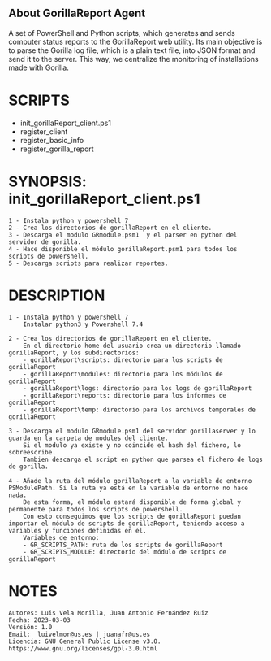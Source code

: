 ## About GorillaReport Agent

A set of PowerShell and Python scripts, which generates and sends computer status reports to the GorillaReport web utility. Its main objective is to parse the Gorilla log file, which is a plain text file, into JSON format and send it to the server. This way, we centralize the monitoring of installations made with Gorilla.

# SCRIPTS
  - init_gorillaReport_client.ps1
  - register_client
  - register_basic_info
  - register_gorilla_report
# SYNOPSIS: init_gorillaReport_client.ps1
    1 - Instala python y powershell 7
    2 - Crea los directorios de gorillaReport en el cliente.
    3 - Descarga el modulo GRmodule.psm1  y el parser en python del servidor de gorilla.
    4 - Hace disponible el módulo gorillaReport.psm1 para todos los scripts de powershell.
    5 - Descarga scripts para realizar reportes.

# DESCRIPTION
    1 - Instala python y powershell 7
        Instalar python3 y Powershell 7.4

    2 - Crea los directorios de gorillaReport en el cliente. 
        En el directorio home del usuario crea un directorio llamado gorillaReport, y los subdirectorios:
        - gorillaReport\scripts: directorio para los scripts de gorillaReport
        - gorillaReport\modules: directorio para los módulos de gorillaReport
        - gorillaReport\logs: directorio para los logs de gorillaReport
        - gorillaReport\reports: directorio para los informes de gorillaReport
        - gorillaReport\temp: directorio para los archivos temporales de gorillaReport

    3 - Descarga el modulo GRmodule.psm1 del servidor gorillaserver y lo guarda en la carpeta de modules del cliente.
        Si el modulo ya existe y no coincide el hash del fichero, lo sobreescribe.  
        Tambien descarga el script en python que parsea el fichero de logs de gorilla.      

    4 - Añade la ruta del módulo gorillaReport a la variable de entorno PSModulePath. Si la ruta ya está en la variable de entorno no hace nada.
        De esta forma, el módulo estará disponible de forma global y permanente para todos los scripts de powershell.
        Con esto conseguimos que los scripts de gorillaReport puedan importar el módulo de scripts de gorillaReport, teniendo acceso a variables y funciones definidas en él.
        Variables de entorno:
        - GR_SCRIPTS_PATH: ruta de los scripts de gorillaReport
        - GR_SCRIPTS_MODULE: directorio del módulo de scripts de gorillaReport

# NOTES
    Autores: Luis Vela Morilla, Juan Antonio Fernández Ruiz
    Fecha: 2023-03-03
    Versión: 1.0
    Email:  luivelmor@us.es | juanafr@us.es
    Licencia: GNU General Public License v3.0. https://www.gnu.org/licenses/gpl-3.0.html

